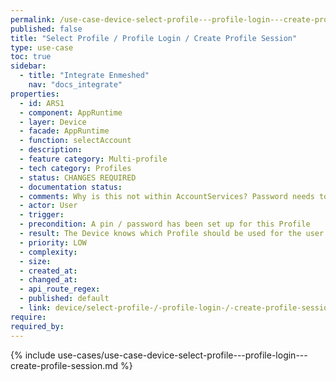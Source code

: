 ```yaml
---
permalink: /use-case-device-select-profile---profile-login---create-profile-session
published: false
title: "Select Profile / Profile Login / Create Profile Session"
type: use-case
toc: true
sidebar:
  - title: "Integrate Enmeshed"
    nav: "docs_integrate"
properties:
  - id: ARS1
  - component: AppRuntime
  - layer: Device
  - facade: AppRuntime
  - function: selectAccount
  - description:
  - feature category: Multi-profile
  - tech category: Profiles
  - status: CHANGES REQUIRED
  - documentation status:
  - comments: Why is this not within AccountServices? Password needs to be taken into consideration
  - actor: User
  - trigger:
  - precondition: A pin / password has been set up for this Profile
  - result: The Device knows which Profile should be used for the user interface or any action.     If a specific action was triggered to select the Profile, the action is now executed     If not, the User is redirected to the Profile's Start Screen
  - priority: LOW
  - complexity:
  - size:
  - created_at:
  - changed_at:
  - api_route_regex:
  - published: default
  - link: device/select-profile-/-profile-login-/-create-profile-session
require:
required_by:
---
```


{% include use-cases/use-case-device-select-profile---profile-login---create-profile-session.md %}
